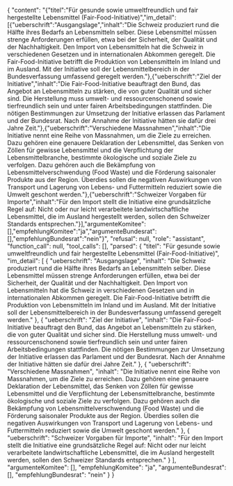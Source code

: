 {
  "content": "{\"titel\":\"Für gesunde sowie umweltfreundlich und fair hergestellte Lebensmittel (Fair-Food-Initiative)\",\"im_detail\":[{\"ueberschrift\":\"Ausgangslage\",\"inhalt\":\"Die Schweiz produziert rund die Hälfte ihres Bedarfs an Lebensmitteln selber. Diese Lebensmittel müssen strenge Anforderungen erfüllen, etwa bei der Sicherheit, der Qualität und der Nachhaltigkeit. Den Import von Lebensmitteln hat die Schweiz in verschiedenen Gesetzen und in internationalen Abkommen geregelt. Die Fair-Food-Initiative betrifft die Produktion von Lebensmitteln im Inland und im Ausland. Mit der Initiative soll der Lebensmittelbereich in der Bundesverfassung umfassend geregelt werden.\"},{\"ueberschrift\":\"Ziel der Initiative\",\"inhalt\":\"Die Fair-Food-Initiative beauftragt den Bund, das Angebot an Lebensmitteln zu stärken, die von guter Qualität und sicher sind. Die Herstellung muss umwelt- und ressourcenschonend sowie tierfreundlich sein und unter fairen Arbeitsbedingungen stattfinden. Die nötigen Bestimmungen zur Umsetzung der Initiative erlassen das Parlament und der Bundesrat. Nach der Annahme der Initiative hätten sie dafür drei Jahre Zeit.\"},{\"ueberschrift\":\"Verschiedene Massnahmen\",\"inhalt\":\"Die Initiative nennt eine Reihe von Massnahmen, um die Ziele zu erreichen. Dazu gehören eine genauere Deklaration der Lebensmittel, das Senken von Zöllen für gewisse Lebensmittel und die Verpflichtung der Lebensmittelbranche, bestimmte ökologische und soziale Ziele zu verfolgen. Dazu gehören auch die Bekämpfung von Lebensmittelverschwendung (Food Waste) und die Förderung saisonaler Produkte aus der Region. Überdies sollen die negativen Auswirkungen von Transport und Lagerung von Lebens- und Futtermitteln reduziert sowie die Umwelt geschont werden.\"},{\"ueberschrift\":\"Schweizer Vorgaben für Importe\",\"inhalt\":\"Für den Import stellt die Initiative eine grundsätzliche Regel auf: Nicht oder nur leicht verarbeitete landwirtschaftliche Lebensmittel, die im Ausland hergestellt werden, sollen den Schweizer Standards entsprechen.\"}],\"argumenteKomitee\":[],\"empfehlungKomitee\":\"ja\",\"argumenteBundesrat\":[],\"empfehlungBundesrat\":\"nein\"}",
  "refusal": null,
  "role": "assistant",
  "function_call": null,
  "tool_calls": [],
  "parsed": {
    "titel": "Für gesunde sowie umweltfreundlich und fair hergestellte Lebensmittel (Fair-Food-Initiative)",
    "im_detail": [
      {
        "ueberschrift": "Ausgangslage",
        "inhalt": "Die Schweiz produziert rund die Hälfte ihres Bedarfs an Lebensmitteln selber. Diese Lebensmittel müssen strenge Anforderungen erfüllen, etwa bei der Sicherheit, der Qualität und der Nachhaltigkeit. Den Import von Lebensmitteln hat die Schweiz in verschiedenen Gesetzen und in internationalen Abkommen geregelt. Die Fair-Food-Initiative betrifft die Produktion von Lebensmitteln im Inland und im Ausland. Mit der Initiative soll der Lebensmittelbereich in der Bundesverfassung umfassend geregelt werden."
      },
      {
        "ueberschrift": "Ziel der Initiative",
        "inhalt": "Die Fair-Food-Initiative beauftragt den Bund, das Angebot an Lebensmitteln zu stärken, die von guter Qualität und sicher sind. Die Herstellung muss umwelt- und ressourcenschonend sowie tierfreundlich sein und unter fairen Arbeitsbedingungen stattfinden. Die nötigen Bestimmungen zur Umsetzung der Initiative erlassen das Parlament und der Bundesrat. Nach der Annahme der Initiative hätten sie dafür drei Jahre Zeit."
      },
      {
        "ueberschrift": "Verschiedene Massnahmen",
        "inhalt": "Die Initiative nennt eine Reihe von Massnahmen, um die Ziele zu erreichen. Dazu gehören eine genauere Deklaration der Lebensmittel, das Senken von Zöllen für gewisse Lebensmittel und die Verpflichtung der Lebensmittelbranche, bestimmte ökologische und soziale Ziele zu verfolgen. Dazu gehören auch die Bekämpfung von Lebensmittelverschwendung (Food Waste) und die Förderung saisonaler Produkte aus der Region. Überdies sollen die negativen Auswirkungen von Transport und Lagerung von Lebens- und Futtermitteln reduziert sowie die Umwelt geschont werden."
      },
      {
        "ueberschrift": "Schweizer Vorgaben für Importe",
        "inhalt": "Für den Import stellt die Initiative eine grundsätzliche Regel auf: Nicht oder nur leicht verarbeitete landwirtschaftliche Lebensmittel, die im Ausland hergestellt werden, sollen den Schweizer Standards entsprechen."
      }
    ],
    "argumenteKomitee": [],
    "empfehlungKomitee": "ja",
    "argumenteBundesrat": [],
    "empfehlungBundesrat": "nein"
  }
}